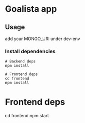 # Goalista app

## Usage

add your MONGO_URI under dev-env

### Install dependencies

```
# Backend deps
npm install

# Frontend deps
cd frontend
npm install
```

# Frontend deps
cd frontend
npm start
```
